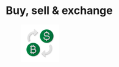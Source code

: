 # Buy, sell & exchange

<figure><img src="../../.gitbook/assets/Buy_sell_exchange.png" alt=""><figcaption></figcaption></figure>
